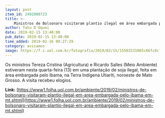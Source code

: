 ```yaml
---
layout: post
item_id: 2492088723
title: >-
    Ministros de Bolsonaro visitaram plantio ilegal em área embargada pelo Ibama em MT
author: Tatu D'Oquei
date: 2019-02-15 13:48:00
pub_date: 2019-02-15 13:48:00
time_added: 2019-02-16 09:27:29
category: avisamos
image: https://f.i.uol.com.br/fotografia/2019/02/15/15502531965c66fc8cf1b90_1550253196_3x2_lg.jpg
---
```


Os ministros Tereza Cristina (Agricultura) e Ricardo Salles (Meio Ambiente) estiveram nesta quarta-feira (13) em uma plantação de soja ilegal, feita em área embargada pelo Ibama, na Terra Indígena Utiariti, noroeste de Mato Grosso. A visita recebeu elogios.

**Link:** [https://www1.folha.uol.com.br/ambiente/2019/02/ministros-de-bolsonaro-visitaram-plantio-ilegal-em-area-embargada-pelo-ibama-em-mt.shtml](https://www1.folha.uol.com.br/ambiente/2019/02/ministros-de-bolsonaro-visitaram-plantio-ilegal-em-area-embargada-pelo-ibama-em-mt.shtml)

